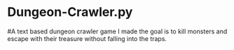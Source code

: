 # Dungeon-Crawler.py
#A text based dungeon crawler game I made the goal is to kill monsters and escape with their treasure without falling into the traps.
